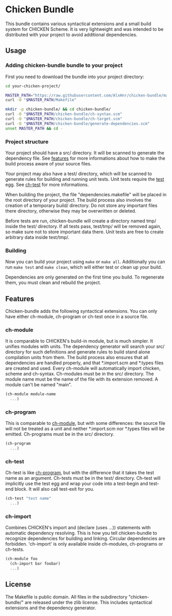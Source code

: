 # Chicken Bundle

This bundle contains various syntactical extensions and a small build
system for CHICKEN Scheme. It is very lightweight and was intended to be
distributed with your project to avoid additional dependencies.

## Usage
### Adding chicken-bundle bundle to your project

First you need to download the bundle into your project directory:

```sh
cd your-chicken-project/

MASTER_PATH="https://raw.githubusercontent.com/AlxHnr/chicken-bundle/master"
curl -O "$MASTER_PATH/Makefile"

mkdir -p chicken-bundle/ && cd chicken-bundle/
curl -O "$MASTER_PATH/chicken-bundle/ch-syntax.scm"
curl -O "$MASTER_PATH/chicken-bundle/ch-target.scm"
curl -O "$MASTER_PATH/chicken-bundle/generate-dependencies.scm"
unset MASTER_PATH && cd -
```

### Project structure

Your project should have a src/ directory. It will be scanned to generate
the dependency file. See [features](#features) for more informations about
how to make the build process aware of your source files.

Your project may also have a test/ directory, which will be scanned to
generate rules for building and running unit tests. Unit tests require the
[test](http://wiki.call-cc.org/eggref/4/test) egg. See [ch-test](#ch-test)
for more informations.

When building the project, the file "dependencies.makefile" will be placed
in the root directory of your project. The build process also involves the
creation of a temporary build/ directory. Do not store any important files
there directory, otherwise they may be overwritten or deleted.

Before tests are run, chicken-bundle will create a directory named tmp/
inside the test/ directory. If all tests pass, test/tmp/ will be removed
again, so make sure not to store important data there. Unit tests are free
to create arbitrary data inside test/tmp/.

### Building

Now you can build your project using `make` or `make all`. Additionally you
can run `make test` and `make clean`, which will either test or clean up
your build.

Dependencies are only generated on the first time you build. To regenerate
them, you must clean and rebuild the project.

## Features

Chicken-bundle adds the following syntactical extensions. You can only have
either ch-module, ch-program or ch-test once in a source file.

### ch-module

It is comparable to CHICKEN's build-in module, but is much simpler. It
unifies modules with units. The dependency generator will search your src/
directory for such definitions and generate rules to build stand alone
compilation units from them. The build process also ensures that all
dependencies are handled properly, and that \*.import.scm and \*.types
files are created and used. Every ch-module will automatically import
chicken, scheme and ch-syntax. Ch-modules must be in the src/ directory.
The module name must be the name of the file with its extension removed. A
module can't be named "main".

```scheme
(ch-module module-name
  ...)
```

### ch-program

This is comparable to [ch-module](#ch-module), but with some differences:
the source file will not be treated as a unit and neither \*.import.scm nor
\*.types files will be emitted. Ch-programs must be in the src/ directory.

```scheme
(ch-program
  ...)
```

### ch-test

Ch-test is like [ch-program](#ch-program), but with the difference that it
takes the test name as an argument. Ch-tests must be in the test/
directory. Ch-test will implicitly use the test egg and wrap your code into
a test-begin and test-end block. It will also call test-exit for you.

```scheme
(ch-test "test name"
  ...)
```

### ch-import

Combines CHICKEN's import and (declare (uses ...)) statements with
automatic dependency resolving. This is how you tell chicken-bundle to
recognize dependencies for building and linking. Circular dependencies are
forbidden. 'ch-import' is only available inside ch-modules, ch-programs or
ch-tests.

```scheme
(ch-module foo
  (ch-import bar foobar)
  ...)
```

## License

The Makefile is public domain. All files in the subdirectory
"chicken-bundle/" are released under the zlib license. This includes
syntactical extensions and the dependency generator.
